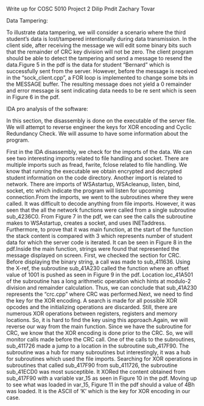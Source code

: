Write up for COSC 5010 Project 2
Dilip Pndit
Zachary Tovar

Data Tampering: 

To illustrate data tampering, we will consider a scenario where the third 
student’s data is lost/tampered intentionally during data transmission. In the 
client side, after receiving the message we will edit some binary bits such that 
the remainder of CRC key division will not be zero. The client program should be 
able to detect the tampering and send a message to resend the data.Figure 5 in the pdf is the 
data for student “Bernard” which is successfully sent from the server. However, 
before the message is received in the “sock_client.cpp”, a FOR loop is implemented 
to change some bits in the MESSAGE buffer. The resulting message does not yield a 0 
remainder and error message is sent indicating data needs to be re sent which is 
seen in Figure 6 in the pdf.

IDA pro analysis of the software:

In this section, the disassembly is done on the executable of the server file. We 
will attempt to reverse engineer the keys for XOR encoding and Cyclic Redundancy Check. 
We will assume to have some information about the program. 

First in the IDA disassembly, we check for the imports of the data. We can see two 
interesting imports related to file handling and socket. There are multiple imports 
such as fread, fwrite, fclose related to file handling. We know that running the 
executable we obtain encrypted and decrypted student information on the code directory.
Another import is related to network. There are imports of WSAstartup, WSAcleanup, listen, 
bind, socket, etc which indicate the program will listen for upcoming connection.From the 
imports, we went to the subroutines where they were called. It was difficult to decode 
anything from file imports. However, it was seen that the all the network functions were 
called from a single subroutine sub_4236C0. From Figure 7 in the pdf, we can see the calls the 
subroutine makes to WSAstartup, creates a socket, and uses INETaddress. Furthermore, to 
prove that it was main function, at the start of the function the stack content is compared 
with 3 which represents number of student data for which the server code is iterated. It can 
be seen in Figure 8 in the pdf.Inside the main function, strings were found that represented the message 
displayed on screen. First, we checked the section for CRC. Before displaying the binary 
string, a call was made to sub_411636. Using the X-ref, the subroutine sub_41A230 called the 
function where an offset value of 1001 is pushed as seen in Figure 9 in the pdf. Location loc_41A501 of 
the subroutine has a long arithmetic operation which hints at modulo-2 division and remainder 
calculation. Thus, we can conclude that sub_41A230 represents the “crc.cpp” where CRC was 
performed.Next, we need to find the key for the XOR encoding. A search is made for all 
possible XOR opcodes and the initializing operations are discarded. Still, there are numerous 
XOR operations between registers, registers and memory locations. So, it is hard to find the 
key using this approach.Again, we will reverse our way from the main function. Since we have 
the subroutine for CRC, we know that the XOR encoding is done prior to the CRC. So, we will 
monitor calls made before the CRC call. One of the calls to the subroutines, sub_411726 made 
a jump to a location in the subroutine sub_417F90. The subroutine was a hub for many subroutines 
but interestingly, it was a hub for subroutines which used the file imports. Searching for XOR 
operations in subroutines that called sub_417F90 from sub_411726, the subroutine sub_41ECD0 was 
most susceptible. It XORed the content obtained from sub_417F90 with a variable var_15 as seen 
in Figure 10 in the pdf. Moving up to see what was loaded in var_15, Figure 11 in the pdf should a value of 4Bh was 
loaded. It is the ASCII of ‘K’ which is the key for XOR encoding in our case.
